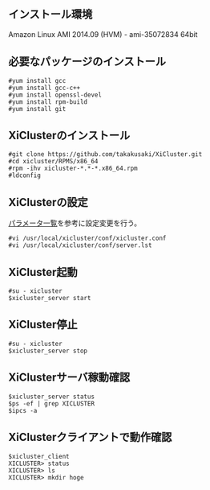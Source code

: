 ## インストール環境
Amazon Linux AMI 2014.09 (HVM) - ami-35072834  64bit  

## 必要なパッケージのインストール
```
#yum install gcc  
#yum install gcc-c++  
#yum install openssl-devel  
#yum install rpm-build    
#yum install git  
```

## XiClusterのインストール
```
#git clone https://github.com/takakusaki/XiCluster.git  
#cd xicluster/RPMS/x86_64  
#rpm -ihv xicluster-*.*-*.x86_64.rpm  
#ldconfig  
```

## XiClusterの設定
[パラメータ一覧](PARAMETER.md)を参考に設定変更を行う。
```
#vi /usr/local/xicluster/conf/xicluster.conf  
#vi /usr/local/xicluster/conf/server.lst
```

## XiCluster起動
```
#su - xicluster  
$xicluster_server start  
```

## XiCluster停止
```
#su - xicluster  
$xicluster_server stop  
```

## XiClusterサーバ稼動確認
```
$xicluster_server status  
$ps -ef | grep XICLUSTER  
$ipcs -a  
```

## XiClusterクライアントで動作確認
```
$xicluster_client
XICLUSTER> status
XICLUSTER> ls
XICLUSTER> mkdir hoge
```
